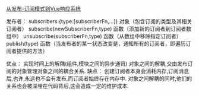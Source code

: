 [从发布-订阅模式到Vue响应系统](https://segmentfault.com/a/1190000013338801)

发布者：
    subscribers:{type:[subscriberFn,...]}   对象（包含订阅的类型及其相关订阅者）
    subscribe(newSubscriberFn,type)   函数（添加新的订阅者到订阅者数组中）
    unsubscribe(subscriberFn,type) 函数（从数组中移除指定订阅者）
    publish(type)     函数（当发布者的某一状态改变是，通知所有的订阅者，即遍历订阅者提供的方法）
    


优点：
    实现时间上的解耦(组件,模块之间的异步通讯)
    对象之间的解耦,交由发布订阅的对象管理对象之间的耦合关系.
缺点：
    创建订阅者本身会消耗内存,订阅消息后,也许,永远也不会有发布,而订阅者始终存在内存中.
    对象之间解耦的同时,他们的关系也会被深埋在代码背后,这会造成一定的维护成本.